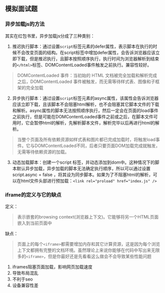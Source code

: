 ## 模拟面试题

### 异步加载js的方法

其实在红包书里，异步加载js分成了三种类别：
1. 推迟执行脚本：通过设置`script`标签元素的defer属性，表示脚本在执行的时候不会改变页面的结构。在script标签中增加defer属性，会告诉浏览器应该立即下载，但是推迟执行，且脚本按照顺序执行，执行时间为浏览器解析到结束的`</html>`标签、DOMContentLoaded事件触发之前执行。兼容性较好。

> DOMContentLoaded 事件：当初始的 HTML 文档被完全加载和解析完成之后，DOMContentLoaded 事件被触发，而无需等待样式表、图像和子框架的完全加载

2. 异步执行脚本：通过设置`script`标签元素的async属性，该属性会告诉浏览器应该立即下载，且该脚本不会阻塞html解析，也不会阻塞其它脚本文件的下载和解析。async属性的脚本无法按照顺序执行，然后一定会在页面的load事件之前执行，但是可能在DOMContentLoaded事件之前或之后，在脚本文件可用时，它会暂停html的解析，先解析脚本文件，解析完毕以后再进行html的解析。

> 当整个页面及所有依赖资源如样式表和图片都已完成加载时，将触发load事件。它与DOMContentLoaded不同，后者只要页面DOM加载完成就触发，无需等待依赖资源的加载。

3. 动态加载脚本：创建一个script 标签，并动态添加到dom中。这种情况下的脚本默认异步加载，异步加载的脚本无法确定执行顺序，所以可以通过设置script.async = false ，将其设为同步脚本。如果为了不阻塞html的解析，可以在html文件头部进行预加载：`<link rel="proload" href="index.js" />`

### iframe的定义与它的缺点

定义：

> 表示嵌套的browsing context(浏览器上下文)。它能够将另一个HTML页面嵌入到当前页面中

缺点：

>页面上的每个`<iframe>`都需要增加内存和其它计算资源，这是因为每个浏览上下文都拥有完整的文档环境。虽然理论上来说你能够在代码中写出来无限多的`<iframe>`，但是你最好还是先看看这么做会不会导致某些性能问题

1. iframes阻塞页面加载，影响网页加载速度
2. 导致布局混乱
3. 不利于seo
4. 设备兼容性差